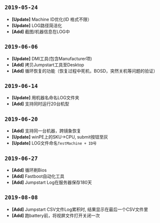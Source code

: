 ## `2019-05-24`

+ **[Update]** Machine ID优化(ID 格式不限）
+ **[Update]** LOG路径简洁化
+ **[Add]** 截图/机器信息在LOG中

## `2019-06-06`
+ **[Update]** DMI工具(包含Manufacturer项)
+ **[Add]** 拷贝Jumpstart工具至Desktop
+ **[Add]** 循环恢复的功能（恢复过程中死机，BOSD，突然关机等问题的验证）

## `2019-06-14`
+ **[Update]** 用机器名命名LOG文件夹
+ **[Add]** 支持同时运行20台机型

## `2019-06-20`
+ **[Add]** 支持同一台机器，跨镜象恢复
+ **[Update]** winPE上的SKU->CPU, submit按钮至灰
+ **[Update]** LOG文件命名`TestMachine + ID号` 

## `2019-06-27`
+ **[Add]** 循环刷Bios
+ **[Add]** Fastboot自动化工具
+ **[Add]** Jumpstart Log在服务器保存180天

## `2019-08-08`
+ **[Add]** Jumpstart CSV文件Log累积时, 结果显示在最后一个CSV文件里
+ **[Add]** 跑battery前，将视屏文件打开关闭一次
